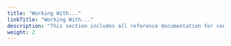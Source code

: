 ```yaml
---
title: "Working With..."
linkTitle: "Working With..."
description: "This section includes all reference documentation for concepts required to use {{% ctx %}}."
weight: 2
---
```



